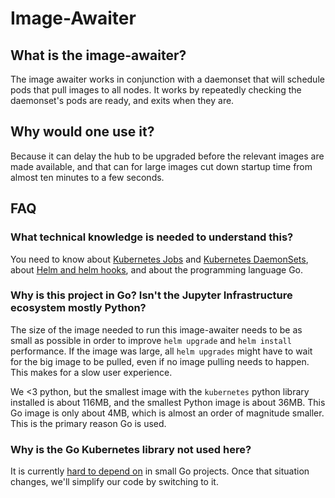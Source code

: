 # Image-Awaiter

## What is the image-awaiter?

The image awaiter works in conjunction with a daemonset that will schedule pods
that pull images to all nodes. It works by repeatedly checking the daemonset's
pods are ready, and exits when they are.

## Why would one use it?

Because it can delay the hub to be upgraded before the relevant images are made
available, and that can for large images cut down startup time from almost ten
minutes to a few seconds.

## FAQ

### What technical knowledge is needed to understand this?

You need to know about [Kubernetes Jobs](https://kubernetes.io/docs/concepts/workloads/controllers/job/) and [Kubernetes DaemonSets](https://kubernetes.io/docs/concepts/workloads/controllers/daemonset/), about [Helm and helm hooks](https://helm.sh/docs/topics/charts_hooks/),
and about the programming language Go.

### Why is this project in Go? Isn't the Jupyter Infrastructure ecosystem mostly Python?

The size of the image needed to run this image-awaiter needs to be as small as possible in order
to improve `helm upgrade` and `helm install` performance. If the image was large,
all `helm upgrades` might have to wait for the big image to be pulled, even if no
image pulling needs to happen. This makes for a slow user experience.

We <3 python, but the smallest image with the `kubernetes` python library installed
is about 116MB, and the smallest Python image is about 36MB. This Go image is only
about 4MB, which is almost an order of magnitude smaller. This is the primary reason
Go is used.

### Why is the Go Kubernetes library not used here?

It is currently [hard to depend on](https://github.com/kubernetes/client-go/blob/HEAD/INSTALL.md)
in small Go projects. Once that situation changes, we'll simplify our code by switching
to it.
